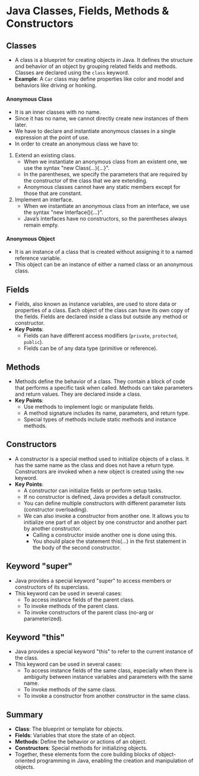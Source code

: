# Java Classes, Fields, Methods & Constructors

## Classes
- A class is a blueprint for creating objects in Java. It defines the structure and behavior of an object by grouping 
  related fields and methods. Classes are declared using the `class` keyword.
- **Example**: A `Car` class may define properties like color and model and behaviors like driving or honking.

#### Anonymous Class
- It is an inner classes with no name.
- Since it has no name, we cannot directly create new instances of them later.
- We have to declare and instantiate anonymous classes in a single expression at the point of use.
- In order to create an anonymous class we have to:
1. Extend an existing class.
   - When we instantiate an anonymous class from an existent one, we use the syntax "new Class(...){...}".
   - In the parentheses, we specify the parameters that are required by the constructor of the class
     that we are extending.
   - Anonymous classes cannot have any static members except for those that are constant.
2. Implement an interface.
   - When we instantiate an anonymous class from an interface, we use the syntax "new Interface(){...}".
   - Java’s interfaces have no constructors, so the parentheses always remain empty.
   
#### Anonymous Object
- It is an instance of a class that is created without assigning it to a named reference variable.
- This object can be an instance of either a named class or an anonymous class.


## Fields
- Fields, also known as instance variables, are used to store data or properties of a class. Each object of the class can 
 have its own copy of the fields. Fields are declared inside a class but outside any method or constructor.
- **Key Points**:
  - Fields can have different access modifiers (`private`, `protected`, `public`).
  - Fields can be of any data type (primitive or reference).
  

## Methods
- Methods define the behavior of a class. They contain a block of code that performs a specific task when called. 
  Methods can take parameters and return values. They are declared inside a class.
- **Key Points**:
  - Use methods to implement logic or manipulate fields.
  - A method signature includes its name, parameters, and return type.
  - Special types of methods include static methods and instance methods.
  

## Constructors
- A constructor is a special method used to initialize objects of a class. It has the same name as the class and does not 
  have a return type. Constructors are invoked when a new object is created using the `new` keyword.
- **Key Points**:
  - A constructor can initialize fields or perform setup tasks.
  - If no constructor is defined, Java provides a default constructor.
  - You can define multiple constructors with different parameter lists (constructor overloading).
  - We can also invoke a constructor from another one. It allows you to initialize one part of an object by one 
    constructor and another part by another constructor. 
    - Calling a constructor inside another one is done using this.
    - You should place the statement this(...) in the first statement in the body of the second constructor.
    

## Keyword "super"
- Java provides a special keyword "super" to access members or constructors of its superclass.
- This keyword can be used in several cases:
    - To access instance fields of the parent class.
    - To invoke methods of the parent class.
    - To invoke constructors of the parent class (no-arg or parameterized).
  

## Keyword "this"
- Java provides a special keyword "this" to refer to the current instance of the class.
- This keyword can be used in several cases:
    - To access instance fields of the same class, especially when there is ambiguity between instance variables and
      parameters with the same name.
    - To invoke methods of the same class.
    - To invoke a constructor from another constructor in the same class.

## Summary
- **Class**: The blueprint or template for objects.
- **Fields**: Variables that store the state of an object.
- **Methods**: Define the behavior or actions of an object.
- **Constructors**: Special methods for initializing objects.
- Together, these elements form the core building blocks of object-oriented programming in Java, enabling the creation and 
  manipulation of objects.
